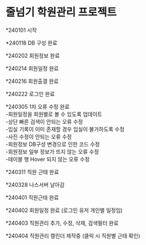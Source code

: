 # 줄넘기 학원관리 프로젝트
*240101 시작

*240118 DB 구성 완료

*240202 회원정보 완료

*240214 회원일정 완료

*240216 회원출결 완료

*240222 로그인 완료

*240305 1차 오류 수정 완료<br>
-회원일정을 회원별로 볼 수 있도록 업데이트<br>
-상단 빠른 검색이 안되는 오류 수정<br>
-입실 기록이 이미 존재할 경우 입실이 불가하도록 수정<br>
-사진 수정이 안되는 오류 수정<br>
-회원정보 DB구성 변경으로 인한 코드 수정<br>
-회원정보 일부 정보가 뜨지 않는 오류 수정<br>
-테이블 행 Hover 되지 않는 오류 수정<br>

*240311 직원 근태 완료

*240328 나스서버 날아감

*240401 직원근태 완료

*240402 회원일정 완료 (로그인 유저 개인별 일정임)

*240403 직원관리 추가, 수정, 삭제, 검색필터 완료

*240404 직원관리 캘린더 제작중 (클릭 시 직원별 근태 확인)
